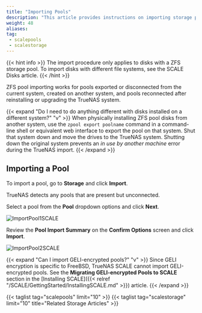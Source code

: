 ```yaml
---
title: "Importing Pools"
description: "This article provides instructions on importing storage pools into TrueNAS SCALE. Use importing pools to migrate your storage pools from one server to another."
weight: 48
aliases: 
tag: 
 - scalepools
 - scalestorage
---
```



{{< hint info >}}
The import procedure only applies to disks with a ZFS storage pool.
To import disks with different file systems, see the SCALE Disks article.
{{< /hint >}}

ZFS pool importing works for pools exported or disconnected from the current system, created on another system, and pools reconnected after reinstalling or upgrading the TrueNAS system.

{{< expand "Do I need to do anything different with disks installed on a different system?" "v" >}}
When physically installing ZFS pool disks from another system, use the `zpool export poolname` command in a command-line shell or equivalent web interface to export the pool on that system.
Shut that system down and move the drives to the TrueNAS system.
Shutting down the original system prevents an *in use by another machine* error during the TrueNAS import.
{{< /expand >}}

## Importing a Pool

To import a pool, go to **Storage** and click **Import**.

TrueNAS detects any pools that are present but unconnected.

Select a pool from the **Pool** dropdown options and click **Next**.

![ImportPool1SCALE](/images/SCALE/ImportPool1SCALE.png "Import Pool Selection")

Review the **Pool Import Summary** on the **Confirm Options** screen and click **Import**.

![ImportPool2SCALE](/images/SCALE/ImportPool2SCALE.png "Import Pool Selection")

{{< expand "Can I import GELI-encrypted pools?" "v" >}}
Since GELI encryption is specific to FreeBSD, TrueNAS SCALE cannot import GELI-encrypted pools. 
See the **Migrating GELI-encrypted Pools to SCALE** section in the [Installing SCALE]({{< relref "/SCALE/GettingStarted/InstallingSCALE.md" >}}) article.
{{< /expand >}}

{{< taglist tag="scalepools" limit="10" >}}
{{< taglist tag="scalestorage" limit="10" title="Related Storage Articles" >}}